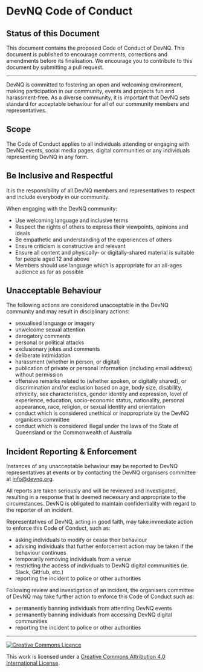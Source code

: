 # DevNQ Code of Conduct

## Status of this Document

This document contains the proposed Code of Conduct of DevNQ. This document is
published to encourage comments, corrections and amendments before its
finalisation. We encourage you to contribute to this document by submitting a
pull request.

----

DevNQ is committed to fostering an open and welcoming environment, making
participation in our community, events and projects fun and harassment-free.
As a diverse community, it is important that DevNQ sets standard for
acceptable behaviour for all of our community members and representatives.

## Scope

The Code of Conduct applies to all individuals attending or engaging with
DevNQ events, social media pages, digital communities or any individuals
representing DevNQ in any form.

## Be Inclusive and Respectful

It is the responsibility of all DevNQ members and representatives to respect
and include everybody in our community.

When engaging with the DevNQ community:

* Use welcoming language and inclusive terms
* Respect the rights of others to express their viewpoints, opinions
  and ideals
* Be empathetic and understanding of the experiences of others
* Ensure criticism is constructive and relevant
* Ensure all content and physically- or digitally-shared material is
  suitable for people aged 12 and above
* Members should use language which is appropriate for an all-ages
  audience as far as possible

## Unacceptable Behaviour

The following actions are considered unacceptable in the DevNQ community and
may result in disciplinary actions:

* sexualised language or imagery
* unwelcome sexual attention
* derogatory comments
* personal or political attacks
* exclusionary jokes and comments
* deliberate intimidation
* harassment (whether in person, or digital)
* publication of private or personal information (including email
  address) without permission
* offensive remarks related to (whether spoken, or digitally shared),
  or discrimination and/or exclusion based on age, body size, disability,
  ethnicity, sex characteristics, gender identity and expression, level of
  experience, education, socio-economic status, nationality, personal
  appearance, race, religion, or sexual identity and orientation
* conduct which is considered unethical or inappropriate by the DevNQ
  organisers committee
* conduct which is considered illegal under the laws of the State of
  Queensland or the Commonwealth of Australia

## Incident Reporting & Enforcement

Instances of any unacceptable behaviour may be reported to DevNQ
representatives at events or by contacting the DevNQ organisers committee at
<info@devnq.org>.

All reports are taken seriously and will be reviewed and investigated,
resulting in a response that is deemed necessary and appropriate to the
circumstances.  DevNQ is obligated to maintain confidentiality with regard to
the reporter of an incident.

Representatives of DevNQ, acting in good faith, may take immediate action to
enforce this Code of Conduct, such as:

* asking individuals to modify or cease their behaviour
* advising individuals that further enforcement action may be taken
  if the behaviour continues
* temporarily removing individuals from a venue
* restricting the access of individuals to DevNQ digital communities
  (ie. Slack, GitHub, etc.)
* reporting the incident to police or other authorities

Following review and investigation of an incident, the organisers committee of
DevNQ may take further action to enforce this Code of Conduct such as:

* permanently banning individuals from attending DevNQ events
* permanently banning individuals from accessing DevNQ digital communities
* reporting the incident to police or other authorities

----

[![Creative Commons Licence](https://i.creativecommons.org/l/by/4.0/80x15.png)](http://creativecommons.org/licenses/by/4.0/)

This work is licensed under a [Creative Commons Attribution 4.0 International License](http://creativecommons.org/licenses/by/4.0/).
